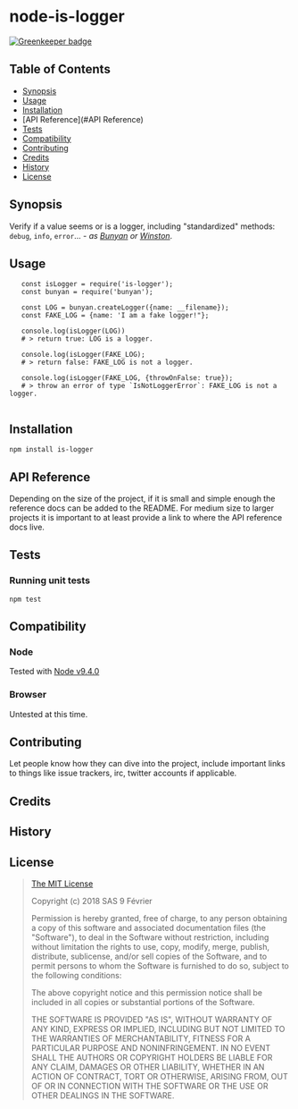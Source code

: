 node-is-logger 
======================

[![Greenkeeper badge](https://badges.greenkeeper.io/9fv/node-is-logger.svg)](https://greenkeeper.io/)

## Table of Contents

* [Synopsis](#Synopsis)
* [Usage](#Usage)
* [Installation](#Installation)
* [API Reference](#API Reference)
* [Tests](#Tests)
* [Compatibility](#Compatibility)
* [Contributing](#Contributing)
* [Credits](#Credits)
* [History](#History)
* [License](#License)

## Synopsis

Verify if a value seems or is a logger, including "standardized" methods: `debug`, `info`, `error`... - _as [Bunyan](https://github.com/trentm/node-bunyan) or [Winston](https://github.com/winstonjs/winston)_.

## Usage 

```
   const isLogger = require('is-logger');
   const bunyan = require('bunyan');
   
   const LOG = bunyan.createLogger({name: __filename});
   const FAKE_LOG = {name: 'I am a fake logger!"};
   
   console.log(isLogger(LOG)) 
   # > return true: LOG is a logger.
   
   console.log(isLogger(FAKE_LOG);
   # > return false: FAKE_LOG is not a logger.
   
   console.log(isLogger(FAKE_LOG, {throwOnFalse: true});
   # > throw an error of type `IsNotLoggerError`: FAKE_LOG is not a logger.
   
```

## Installation

    npm install is-logger

## API Reference

Depending on the size of the project, if it is small and simple enough the reference docs can be added to the README. For medium size to larger projects it is important to at least provide a link to where the API reference docs live.

## Tests

### Running unit tests

    npm test

## Compatibility

### Node

Tested with [Node v9.4.0](https://nodejs.org/dist/v9.4.0/docs/api/)

### Browser

Untested at this time.

## Contributing

Let people know how they can dive into the project, include important links to things like issue trackers, irc, twitter accounts if applicable.

## Credits

## History

## License

> [The MIT License](https://opensource.org/licenses/MIT)
> 
> Copyright (c) 2018 SAS 9 Février
> 
> Permission is hereby granted, free of charge, to any person obtaining a copy
> of this software and associated documentation files (the "Software"), to deal
> in the Software without restriction, including without limitation the rights
> to use, copy, modify, merge, publish, distribute, sublicense, and/or sell
> copies of the Software, and to permit persons to whom the Software is
> furnished to do so, subject to the following conditions:
> 
> The above copyright notice and this permission notice shall be included in all
> copies or substantial portions of the Software.
> 
> THE SOFTWARE IS PROVIDED "AS IS", WITHOUT WARRANTY OF ANY KIND, EXPRESS OR
> IMPLIED, INCLUDING BUT NOT LIMITED TO THE WARRANTIES OF MERCHANTABILITY,
> FITNESS FOR A PARTICULAR PURPOSE AND NONINFRINGEMENT. IN NO EVENT SHALL THE
>AUTHORS OR COPYRIGHT HOLDERS BE LIABLE FOR ANY CLAIM, DAMAGES OR OTHER
> LIABILITY, WHETHER IN AN ACTION OF CONTRACT, TORT OR OTHERWISE, ARISING FROM,
> OUT OF OR IN CONNECTION WITH THE SOFTWARE OR THE USE OR OTHER DEALINGS IN THE
> SOFTWARE.

